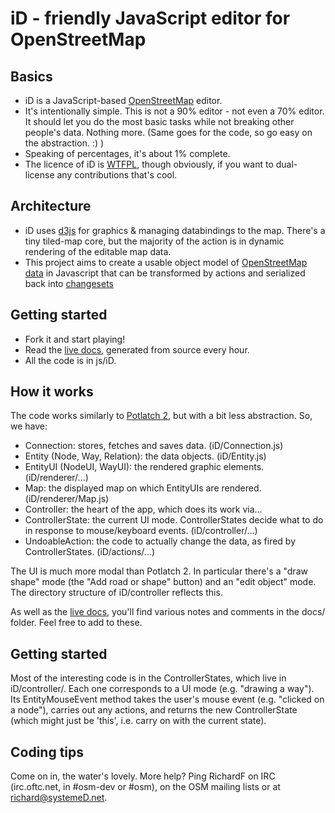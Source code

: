 iD - friendly JavaScript editor for OpenStreetMap
=================================================

Basics
------
* iD is a JavaScript-based [OpenStreetMap](http://www.openstreetmap.us/) editor.
* It's intentionally simple. This is not a 90% editor -
  not even a 70% editor. It should let you do the most basic tasks while
  not breaking other people's data. Nothing more. (Same goes for the code,
  so go easy on the abstraction. :) )
* Speaking of percentages, it's about 1% complete.
* The licence of iD is [WTFPL](http://sam.zoy.org/wtfpl/), though obviously, if you want to dual-license
  any contributions that's cool.

Architecture
------------

* iD uses [d3js](http://d3js.org/) for graphics & managing databindings to the
  map. There's a tiny tiled-map core, but the majority of the action is in
  dynamic rendering of the editable map data.
* This project aims to create a usable object model of [OpenStreetMap data](http://wiki.openstreetmap.org/wiki/Tags)
  in Javascript that can be transformed by actions and serialized back into
  [changesets](http://wiki.openstreetmap.org/wiki/Changeset)

Getting started
---------------
* Fork it and start playing!
* Read the [live docs](http://www.geowiki.com/docs/), generated from source every hour.
* All the code is in js/iD.


How it works
------------
The code works similarly to [Potlatch 2](http://wiki.openstreetmap.org/wiki/Potlatch_2),
but with a bit less abstraction. So, we have:

* Connection: stores, fetches and saves data. (iD/Connection.js)
* Entity (Node, Way, Relation): the data objects. (iD/Entity.js)
* EntityUI (NodeUI, WayUI): the rendered graphic elements. (iD/renderer/...)
* Map: the displayed map on which EntityUIs are rendered. (iD/renderer/Map.js)
* Controller: the heart of the app, which does its work via...
* ControllerState: the current UI mode. ControllerStates decide what to do in
  response to mouse/keyboard events. (iD/controller/...)
* UndoableAction: the code to actually change the data, as fired by
  ControllerStates. (iD/actions/...)

The UI is much more modal than Potlatch 2. In particular there's a "draw shape"
mode (the "Add road or shape" button) and an "edit object" mode. The directory
structure of iD/controller reflects this.

As well as the [live docs](http://www.geowiki.com/docs/), you'll find
various notes and comments in the docs/ folder. Feel free to add to these.


Getting started
---------------
Most of the interesting code is in the ControllerStates, which live in
iD/controller/. Each one corresponds to a UI mode (e.g. "drawing a way").
Its EntityMouseEvent method takes the user's mouse event (e.g. "clicked on
a node"), carries out any actions, and returns the new ControllerState
(which might just be 'this', i.e. carry on with the current state).


Coding tips
-----------

Come on in, the water's lovely. More help? Ping RichardF on IRC
(irc.oftc.net, in #osm-dev or #osm), on the OSM mailing lists or at
richard@systemeD.net.

